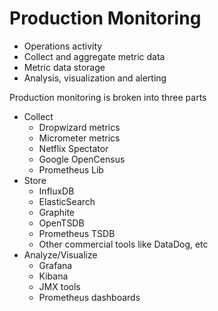 # Production Monitoring

* Operations activity
* Collect and aggregate metric data
* Metric data storage
* Analysis, visualization and alerting

Production monitoring is broken into three parts

* Collect
    * Dropwizard metrics
    * Micrometer metrics
    * Netflix Spectator
    * Google OpenCensus
    * Prometheus Lib
* Store
    * InfluxDB
    * ElasticSearch
    * Graphite
    * OpenTSDB
    * Prometheus TSDB
    * Other commercial tools like DataDog, etc
* Analyze/Visualize
    * Grafana
    * Kibana
    * JMX tools
    * Prometheus dashboards
